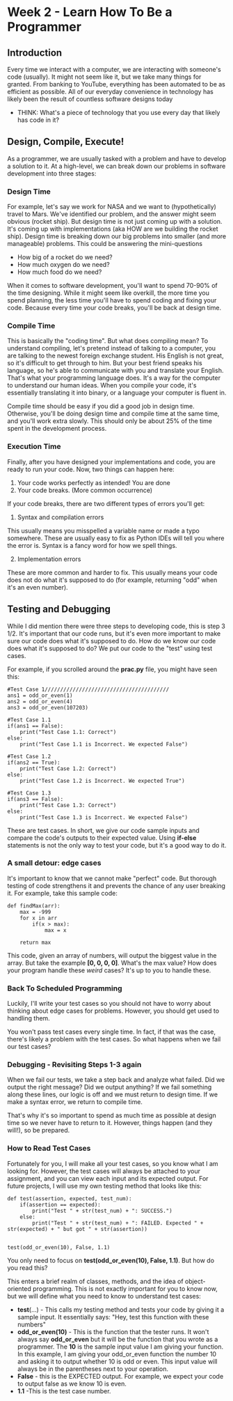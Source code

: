 # Week 2 - Learn How To Be a Programmer

## Introduction
Every time we interact with a computer, we are interacting with someone's code (usually). It might not seem like it, but we take many things for granted. From banking to YouTube, everything has been automated to be as efficient as possible. All of our everyday convenience in technology has likely been the result of countless software designs today

- THINK: What's a piece of technology that you use every day that likely has code in it?

## Design, Compile, Execute!
As a programmer, we are usually tasked with a problem and have to develop a solution to it. At a high-level, we can break down our problems in software development into three stages:

### Design Time
For example, let's say we work for NASA and we want to (hypothetically) travel to Mars. We've identified our problem, and the answer might seem obvious (rocket ship). But design time is not just coming up with a solution. It's coming up with implementations (aka HOW are we building the rocket ship). Design time is breaking down our big problems into smaller (and more manageable) problems. This could be answering the mini-questions
- How big of a rocket do we need?
- How much oxygen do we need?
- How much food do we need?

When it comes to software development, you'll want to spend 70-90% of the time designing. While it might seem like overkill, the more time you spend planning, the less time you'll have to spend coding and fixing your code. Because every time your code breaks, you'll be back at design time.

### Compile Time
This is basically the "coding time". But what does compiling mean? To understand compiling, let's pretend instead of talking to a computer, you are talking to the newest foreign exchange student. His English is not great, so it's difficult to get through to him. But your best friend speaks his language, so he's able to communicate with you and translate your English. That's what your programming language does. It's a way for the computer to understand our human ideas. When you compile your code, it's essentially translating it into binary, or a language your computer is fluent in.

Compile time should be easy if you did a good job in design time. Otherwise, you'll be doing design time and compile time at the same time, and you'll work extra slowly. This should only be about 25% of the time spent in the development process.

### Execution Time
Finally, after you have designed your implementations and code, you are ready to run your code. Now, two things can happen here:

1. Your code works perfectly as intended! You are done
2. Your code breaks. (More common occurrence)

If your code breaks, there are two different types of errors you'll get:

1. Syntax and compilation errors

This usually means you misspelled a variable name or made a typo somewhere. These are usually easy to fix as Python IDEs will tell you where the error is. Syntax is a fancy word for how we spell things.

2. Implementation errors

These are more common and harder to fix. This usually means your code does not do what it's supposed to do (for example, returning "odd" when it's an even number). 

## Testing and Debugging
While I did mention there were three steps to developing code, this is step 3 1/2. It's important that our code runs, but it's even more important to make sure our code does what it's supposed to do. How do we know our code does what it's supposed to do? We put our code to the "test" using test cases. 

For example, if you scrolled around the **prac.py** file, you might have seen this:

```
#Test Case 1////////////////////////////////////////
ans1 = odd_or_even(1)
ans2 = odd_or_even(4)
ans3 = odd_or_even(107203)

#Test Case 1.1
if(ans1 == False):
    print("Test Case 1.1: Correct")
else:
    print("Test Case 1.1 is Incorrect. We expected False")

#Test Case 1.2
if(ans2 == True):
    print("Test Case 1.2: Correct")
else:
    print("Test Case 1.2 is Incorrect. We expected True")

#Test Case 1.3
if(ans3 == False):
    print("Test Case 1.3: Correct")
else:
    print("Test Case 1.3 is Incorrect. We expected False")
```

These are test cases. In short, we give our code sample inputs and compare the code's outputs to their expected value. Using **if-else** statements is not the only way to test your code, but it's a good way to do it. 

### A small detour: edge cases

It's important to know that we cannot make "perfect" code. But thorough testing of code strengthens it and prevents the chance of any user breaking it. For example, take this sample code:

```
def findMax(arr):
    max = -999
    for x in arr
        if(x > max):
            max = x
    
    return max
```

This code, given an array of numbers, will output the biggest value in the array. But take the example **[0, 0, 0, 0]**. What's the max value? How does your program handle these *weird* cases? It's up to you to handle these. 

### Back To Scheduled Programming
Luckily, I'll write your test cases so you should not have to worry about thinking about edge cases for problems. However, you should get used to handling them. 

You won't pass test cases every single time. In fact, if that was the case, there's likely a problem with the test cases. So what happens when we fail our test cases?

### Debugging - Revisiting Steps 1-3 again
When we fail our tests, we take a step back and analyze what failed. Did we output the right message? Did we output anything? If we fail something along these lines, our logic is off and we must return to design time. If we make a syntax error, we return to compile time. 

That's why it's so important to spend as much time as possible at design time so we never have to return to it. However, things happen (and they will!), so be prepared. 

### How to Read Test Cases
Fortunately for you, I will make all your test cases, so you know what I am looking for. However, the test cases will always be attached to your assignment, and you can view each input and its expected output. For future projects, I will use my own testing method that looks like this:
```
def test(assertion, expected, test_num):
    if(assertion == expected):
        print("Test " + str(test_num) + ": SUCCESS.")
    else:
        print("Test " + str(test_num) + ": FAILED. Expected " + str(expected) + " but got " + str(assertion))


test(odd_or_even(10), False, 1.1)
```

You only need to focus on **test(odd_or_even(10), False, 1.1)**. But how do you read this? 

This enters a brief realm of classes, methods, and the idea of object-oriented programming. This is not exactly important for you to know now, but we will define what you need to know to understand test cases:

- **test**(...) - This calls my testing method and tests your code by giving it a sample input. It essentially says: "Hey, test this function with these numbers"
- **odd_or_even(10)** - This is the function that the tester runs. It won't always say **odd_or_even** but it will be the function that you wrote as a programmer. The **10** is the sample input value I am giving your function. In this example, I am giving your odd_or_even function the number 10 and asking it to output whether 10 is odd or even. This input value will always be in the parentheses next to your operation.
- **False** - this is the EXPECTED output. For example, we expect your code to output false as we know 10 is even.
- **1.1** -This is the test case number.
